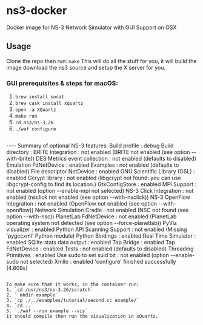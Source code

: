 # ns3-docker

Docker image for NS-3 Network Simulator with GUI Support on OSX

## Usage

Clone the repo then run:
```make```
This will do all the stuff for you, it will build the image download the ns3 source and setup the X server for you.

### GUI prerequisites & steps for macOS:

1. `brew install socat`
2. `brew cask install xquartz`
3. `open -a XQuartz`
4. `make run`
5. `cd ns3/ns-3.26`
6. `./waf configure`
  > ```
  ---- Summary of optional NS-3 features:
  Build profile                 : debug
  Build directory               :
  BRITE Integration             : not enabled (BRITE not enabled (see option --with-brite))
  DES Metrics event collection  : not enabled (defaults to disabled)
  Emulation FdNetDevice         : enabled
  Examples                      : not enabled (defaults to disabled)
  File descriptor NetDevice     : enabled
  GNU Scientific Library (GSL)  : enabled
  Gcrypt library                : not enabled (libgcrypt not found: you can use libgcrypt-config to find its location.)
  GtkConfigStore                : enabled
  MPI Support                   : not enabled (option --enable-mpi not selected)
  NS-3 Click Integration        : not enabled (nsclick not enabled (see option --with-nsclick))
  NS-3 OpenFlow Integration     : not enabled (OpenFlow not enabled (see option --with-openflow))
  Network Simulation Cradle     : not enabled (NSC not found (see option --with-nsc))
  PlanetLab FdNetDevice         : not enabled (PlanetLab operating system not detected (see option --force-planetlab))
  PyViz visualizer              : enabled
  Python API Scanning Support   : not enabled (Missing 'pygccxml' Python module)
  Python Bindings               : enabled
  Real Time Simulator           : enabled
  SQlite stats data output      : enabled
  Tap Bridge                    : enabled
  Tap FdNetDevice               : enabled
  Tests                         : not enabled (defaults to disabled)
  Threading Primitives          : enabled
  Use sudo to set suid bit      : not enabled (option --enable-sudo not selected)
  XmlIo                         : enabled
  'configure' finished successfully (4.609s)
  ```

To make sure that it works, in the container run:
1. `cd /usr/ns3/ns-3.26/scratch`
2. ` mkdir example`
3. `cp ./../examples/tutorial/second.cc example/`
4. `cd ..`
5. `./waf --run example --vis`
  it should compile then run the visualization in xQuartz.
  